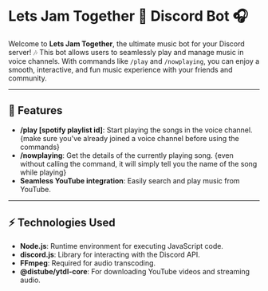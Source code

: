 # Lets Jam Together 🎵 Discord Bot 🎧

Welcome to **Lets Jam Together**, the ultimate music bot for your Discord server! 🎶 This bot allows users to seamlessly play and manage music in voice channels. With commands like `/play` and `/nowplaying`, you can enjoy a smooth, interactive, and fun music experience with your friends and community.

---

## 🚀 Features

- **/play [spotify playlist id]**: Start playing the songs in the voice channel. {make sure you've already joined a voice channel before using the commands}
- **/nowplaying**: Get the details of the currently playing song. {even without calling the command, it will simply tell you the name of the song while playing}
- **Seamless YouTube integration**: Easily search and play music from YouTube.

---

## ⚡ Technologies Used

- **Node.js**: Runtime environment for executing JavaScript code.
- **discord.js**: Library for interacting with the Discord API.
- **FFmpeg**: Required for audio transcoding.
- **@distube/ytdl-core**: For downloading YouTube videos and streaming audio.


